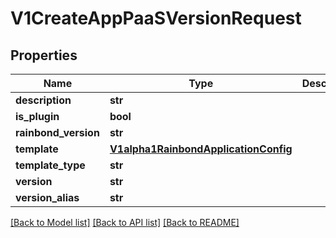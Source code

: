 # V1CreateAppPaaSVersionRequest

## Properties
Name | Type | Description | Notes
------------ | ------------- | ------------- | -------------
**description** | **str** |  | 
**is_plugin** | **bool** |  | 
**rainbond_version** | **str** |  | 
**template** | [**V1alpha1RainbondApplicationConfig**](V1alpha1RainbondApplicationConfig.md) |  | 
**template_type** | **str** |  | 
**version** | **str** |  | 
**version_alias** | **str** |  | 

[[Back to Model list]](../README.md#documentation-for-models) [[Back to API list]](../README.md#documentation-for-api-endpoints) [[Back to README]](../README.md)


